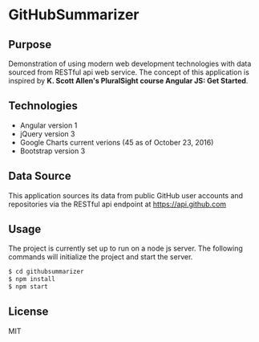 # GitHubSummarizer

## Purpose

  Demonstration of using modern web development technologies with data sourced from RESTful api web service. The concept of this 
  application is inspired by **K. Scott Allen's PluralSight course Angular JS: Get Started**.

## Technologies
    
  - Angular version 1
  - jQuery version 3
  - Google Charts current verions (45 as of October 23, 2016)
  - Bootstrap version 3
  
## Data Source

  This application sources its data from public GitHub user accounts and repositories via the RESTful api endpoint at https://api.github.com
 
## Usage
   The project is currently set up to run on a node js server.  The following commands will initialize the project and start the server.
   
```sh
$ cd githubsummarizer
$ npm install
$ npm start
```
License
----

MIT
